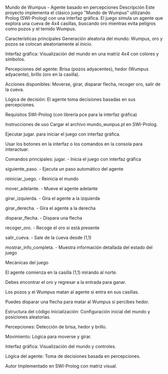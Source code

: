 Mundo de Wumpus - Agente basado en percepciones
Descripción
Este proyecto implementa el clásico juego "Mundo de Wumpus" utilizando Prolog (SWI-Prolog) con una interfaz gráfica. El juego simula un agente que explora una cueva de 4x4 casillas, buscando oro mientras evita peligros como pozos y el temido Wumpus.

Características principales
Generación aleatoria del mundo: Wumpus, oro y pozos se colocan aleatoriamente al inicio.

Interfaz gráfica: Visualización del mundo en una matriz 4x4 con colores y símbolos.

Percepciones del agente: Brisa (pozos adyacentes), hedor (Wumpus adyacente), brillo (oro en la casilla).

Acciones disponibles: Moverse, girar, disparar flecha, recoger oro, salir de la cueva.

Lógica de decisión: El agente toma decisiones basadas en sus percepciones.

Requisitos
SWI-Prolog (con librería pce para la interfaz gráfica)

Instrucciones de uso
Cargar el archivo mundo_wunpus.pl en SWI-Prolog.

Ejecutar jugar. para iniciar el juego con interfaz gráfica.

Usar los botones en la interfaz o los comandos en la consola para interactuar.

Comandos principales:
jugar. - Inicia el juego con interfaz gráfica

siguiente_paso. - Ejecuta un paso automático del agente

reiniciar_juego. - Reinicia el mundo

mover_adelante. - Mueve el agente adelante

girar_izquierda. - Gira el agente a la izquierda

girar_derecha. - Gira el agente a la derecha

disparar_flecha. - Dispara una flecha

recoger_oro. - Recoge el oro si está presente

salir_cueva. - Sale de la cueva desde (1,1)

mostrar_info_completa. - Muestra información detallada del estado del juego

Mecánicas del juego

El agente comienza en la casilla (1,1) mirando al norte.

Debes encontrar el oro y regresar a la entrada para ganar.

Los pozos y el Wumpus matan al agente si entra en sus casillas.

Puedes disparar una flecha para matar al Wumpus si percibes hedor.

Estructura del código
Inicialización: Configuración inicial del mundo y posiciones aleatorias.

Percepciones: Detección de brisa, hedor y brillo.

Movimiento: Lógica para moverse y girar.

Interfaz gráfica: Visualización del mundo y controles.

Lógica del agente: Toma de decisiones basada en percepciones.

Autor
Implementado en SWI-Prolog con matriz visual.
